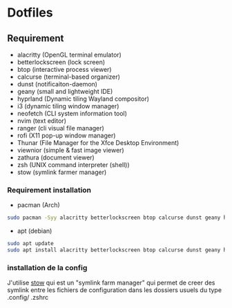# Dotfiles

## Requirement

- alacritty (OpenGL terminal emulator)
- betterlockscreen (lock screen)
- btop (interactive process viewer)
- calcurse (terminal-based organizer)
- dunst (notificaiton-daemon)
- geany (small and lightweight IDE)
- hyprland (Dynamic tiling Wayland compositor)
- i3 (dynamic tiling window manager)
- neofetch (CLI system information tool)
- nvim (text editor)
- ranger (cli visual file manager)
- rofi (X11 pop-up window manager)
- Thunar (File Manager for the Xfce Desktop Environment)
- viewnior (simple & fast image viewer)
- zathura (document viewer)
- zsh (UNIX command interpreter (shell))
- stow (symlink farmer manager)

### Requirement installation

- pacman (Arch)

```sh
sudo pacman -Syy alacritty betterlockscreen btop calcurse dunst geany hyprland i3 neofetch nvim ranger rofi Thunar viewnior zathura zsh stow
```

- apt (debian)

```sh
sudo apt update
sudo apt install alacritty betterlockscreen btop calcurse dunst geany hyprland i3 neofetch nvim ranger rofi Thunar viewnior zathura zsh stow
```

### installation de la config

J'utilise [stow](https://www.gnu.org/software/stow/manual/stow.html) qui est un "symlink farm manager" qui permet de creer des symlink entre les fichiers de configuration dans les dossiers usuels du type .config/ .zshrc
